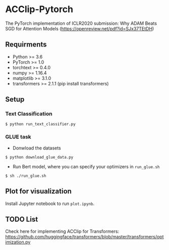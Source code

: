 # ACClip-Pytorch
The PyTorch implementation of ICLR2020 submission: Why ADAM Beats SGD for Attention Models (https://openreview.net/pdf?id=SJx37TEtDH)


## Requirments
* Python >= 3.6
* PyTorch >= 1.0
* torchtext >= 0.4.0
* numpy >= 1.16.4
* matplotlib >= 3.1.0
* transformers >= 2.1.1 (pip install transformers)

## Setup

### Text Classification
```shell script
$ python run_text_classifier.py 
```

### GLUE task
* Donwload the datasets
```shell script
$ python download_glue_data.py
```

* Run Bert model, where you can specify your optimizers in ```run_glue.sh```  
```shell script
$ sh ./run_glue.sh
```

## Plot for visualization

Install Jupyter notebook to run ```plot.ipynb```.

## TODO List

Check here for implementing ACClip for Transformers: https://github.com/huggingface/transformers/blob/master/transformers/optimization.py